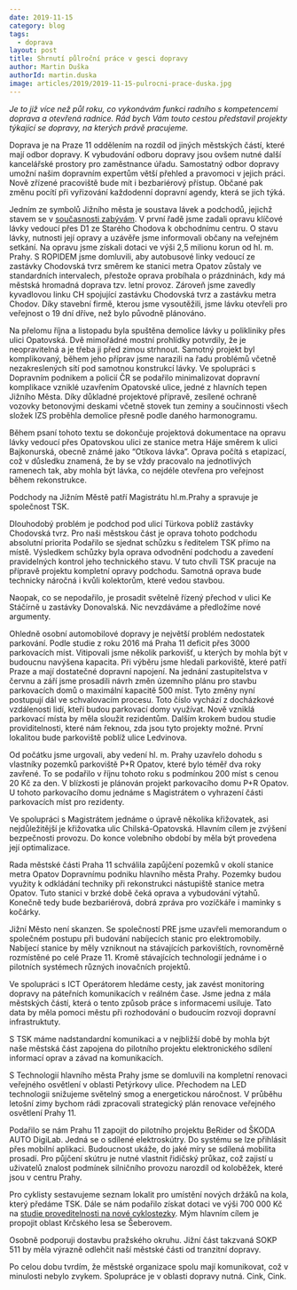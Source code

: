 ```yaml
---
date: 2019-11-15
category: blog
tags: 
  - doprava
layout: post
title: Shrnutí půlroční práce v gesci dopravy
author: Martin Duška
authorId: martin.duska
image: articles/2019/2019-11-15-pulrocni-prace-duska.jpg
---
```


*Je to již více než půl roku, co vykonávám funkci radního s kompetencemi doprava a otevřená radnice. Rád bych Vám touto cestou představil projekty týkající se dopravy, na kterých právě pracujeme.*

Doprava je na Praze 11 oddělením na rozdíl od jiných městských částí, které mají odbor dopravy. K vybudování odboru dopravy jsou ovšem nutné další kancelářské prostory pro zaměstnance úřadu. Samostatný odbor dopravy umožní našim dopravním expertům větší přehled a pravomoci v jejich práci. Nově zřízené pracoviště bude mít i bezbariérový přístup. Občané pak změnu pocítí při vyřizování každodenní dopravní agendy, která se jich týká.


Jedním ze symbolů Jižního města je soustava lávek a podchodů, jejichž stavem se v [současnosti zabývám](https://praha11.pirati.cz/tiskove-zpravy/mostni-prohlidka/). V první řadě jsme zadali opravu klíčové lávky vedoucí přes D1 ze Starého Chodova k obchodnímu centru. O stavu lávky, nutnosti její opravy a uzávěře jsme informovali občany na veřejném setkání. Na opravu jsme získali dotaci ve výši 2,5 milionu korun od hl. m. Prahy. S ROPIDEM jsme domluvili, aby autobusové linky vedoucí ze zastávky Chodovská tvrz směrem ke stanici metra Opatov zůstaly ve standardních intervalech, přestože oprava probíhala o prázdninách, kdy má městská hromadná doprava tzv. letní provoz. Zároveň jsme zavedly kyvadlovou linku CH spojující zastávku Chodovská tvrz a zastávku metra Chodov. Díky stavební firmě, kterou jsme vysoutěžili, jsme lávku otevřeli pro veřejnost o 19 dní dříve, než bylo původně plánováno.

Na přelomu října a listopadu byla spuštěna demolice lávky u polikliniky přes ulici Opatovská. Dvě mimořádné mostní prohlídky potvrdily, že je neopravitelná a je třeba ji před zimou strhnout. Samotný projekt byl komplikovaný, během jeho příprav jsme narazili na řadu problémů včetně nezakreslených sítí pod samotnou konstrukcí lávky. Ve spolupráci s Dopravním podnikem a policií ČR se podařilo minimalizovat dopravní komplikace vzniklé uzavřením Opatovské ulice, jedné z hlavních tepen Jižního Města. Díky důkladné projektové přípravě, zesílené ochraně vozovky betonovými deskami včetně stovek tun zeminy a součinnosti všech složek IZS proběhla demolice přesně podle daného harmonogramu.

Během psaní tohoto textu se dokončuje projektová dokumentace na opravu lávky vedoucí přes Opatovskou ulici ze stanice metra Háje směrem k ulici Bajkonurská, obecně známé jako “Otíkova lávka”. Oprava počítá s etapizací, což v důsledku znamená, že by se vždy pracovalo na jednotlivých ramenech tak, aby mohla být lávka, co nejdéle otevřena pro veřejnost během rekonstrukce.


Podchody na Jižním Městě patří Magistrátu hl.m.Prahy a spravuje je společnost TSK.  

Dlouhodobý problém je podchod pod ulicí Türkova poblíž zastávky Chodovská tvrz. Pro naši městskou část je oprava tohoto podchodu absolutní priorita Podařilo se sjednat schůzku s ředitelem TSK přímo na místě. Výsledkem schůzky byla oprava odvodnění podchodu a zavedení pravidelných kontrol jeho technického stavu. V tuto chvíli TSK pracuje na přípravě projektu kompletní opravy podchodu. Samotná oprava bude technicky náročná i kvůli kolektorům, které vedou stavbou.

Naopak, co se nepodařilo, je prosadit světelně řízený přechod v ulici Ke Stáčírně u zastávky Donovalská. Nic nevzdáváme a předložíme nové argumenty.

Ohledně osobní automobilové dopravy je největší problém nedostatek parkování. Podle studie z roku 2016 má Praha 11 deficit přes 3000 parkovacích míst. Vitipovali jsme několik parkovišť, u kterých by mohla být v budoucnu navýšena kapacita. Při výběru jsme hledali parkoviště, které patří Praze a mají dostatečné dopravní napojení. Na jednání zastupitelstva v červnu a září jsme prosadili návrh změn územního plánu pro stavbu parkovacích domů o maximální kapacitě 500 míst. Tyto změny nyní postupují dál ve schvalovacím procesu. Toto číslo vychází z docházkové vzdálenosti lidí, kteří budou parkovací domy využívat. Nově vzniklá parkovací místa by měla sloužit rezidentům. Dalším krokem budou studie providitelnosti, které nám řeknou, zda jsou tyto projekty možné. První lokalitou bude parkoviště poblíž ulice Ledvinova.

Od počátku jsme urgovali, aby vedení hl. m. Prahy uzavřelo dohodu s vlastníky pozemků parkoviště P+R Opatov, které bylo téměř dva roky zavřené. To se podařilo v říjnu tohoto roku s podmínkou 200 míst s cenou 20 Kč za den. V blízkosti  je plánován projekt parkovacího domu P+R Opatov. U tohoto parkovacího domu jednáme s Magistrátem o vyhrazení části parkovacích míst pro rezidenty.

Ve spolupráci s Magistrátem jednáme o úpravě několika křižovatek, asi nejdůležitější je křižovatka ulic Chilská-Opatovská. Hlavním cílem je zvýšení bezpečnosti provozu. Do konce volebního období by měla být provedena její optimalizace. 

Rada městské části Praha 11 schválila zapůjčení pozemků v okolí stanice metra Opatov Dopravnímu podniku hlavního města Prahy. Pozemky budou využity k odkládání techniky při rekonstrukci nástupiště stanice metra Opatov. Tuto stanici v brzké době čeká oprava a vybudování výtahů. Konečně tedy bude bezbariérová, dobrá zpráva pro vozíčkáře i maminky s kočárky.

Jižní Město není skanzen. Se společností PRE jsme uzavřeli memorandum o společném postupu při budování nabíjecích stanic pro elektromobily. Nabíjecí stanice by měly vzniknout na stávajících parkovištích, rovnoměrně rozmístěné po celé Praze 11. Kromě stávajících technologií jednáme i o pilotních systémech různých inovačních projektů.

Ve spolupráci s ICT Operátorem hledáme cesty, jak zavést monitoring dopravy na páteřních komunikacích v reálném čase. Jsme jedna z mála městských částí, která o tento způsob práce s informacemi usiluje. Tato data by měla pomoci městu při rozhodování o budoucím rozvoji dopravní infrastruktuty.

S TSK máme nadstandardní komunikaci a v nejbližší době by mohla být naše městská část zapojena do pilotního projektu elektronického sdílení informací oprav a závad na komunikacích.

S Technologií hlavního města Prahy jsme se domluvili na kompletní renovaci veřejného osvětlení v oblasti Petýrkovy ulice. Přechodem na LED technologii snižujeme světelný smog a energetickou náročnost. V průběhu letošní zimy bychom rádi zpracovali strategický plán renovace veřejného osvětlení Prahy 11.

Podařilo se nám Prahu 11 zapojit do pilotního projektu BeRider od ŠKODA AUTO DigiLab. Jedná se o sdílené elektroskútry. Do systému se lze přihlásit přes mobilní aplikaci. Budoucnost ukáže, do jaké míry se sdílená mobilita prosadí.  Pro půjčení skútru je nutné vlastnit řidičský průkaz, což zajistí u uživatelů znalost podmínek silničního provozu narozdíl od koloběžek, které jsou v centru Prahy.

Pro cyklisty sestavujeme seznam lokalit pro umístění nových držáků na kola, který předáme TSK. Dále se nám podařilo získat dotaci ve výši 700 000 Kč na [studie proveditelnosti na nové cyklostezky](https://praha11.pirati.cz/tiskove-zpravy/cyklistika/). Mým hlavním cílem je propojit oblast Krčského lesa se Šeberovem. 

Osobně podporuji dostavbu pražského okruhu. Jižní část takzvaná SOKP 511 by měla výrazně odlehčit naší městské části od tranzitní dopravy.

Po celou dobu tvrdím, že městské organizace spolu mají komunikovat, což v minulosti nebylo zvykem. Spolupráce je v oblasti dopravy nutná. Cink, Cink.
